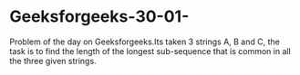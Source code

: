 # Geeksforgeeks-30-01-
Problem of the day on Geeksforgeeks.Its taken 3 strings A, B and C, the task is to find the length of the longest sub-sequence that is common in all the three given strings.
